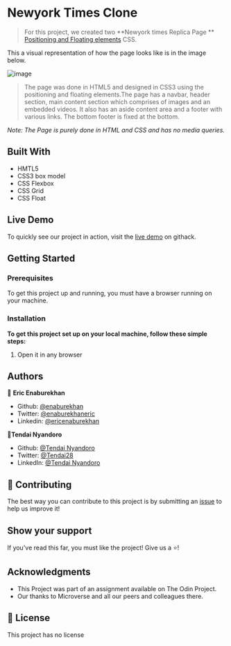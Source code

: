 # Newyork Times Clone

> For this project, we created two **Newyork times Replica Page **  [Positioning and Floating elements](https://www.theodinproject.com/courses/html5-and-css3/lessons/positioning-and-floating-elements) CSS. 

This a visual representation of how the page looks like is in the image below.

![image](https://user-images.githubusercontent.com/30318155/92102993-a500bb80-eddf-11ea-8f21-e4a9e4c65283.png)

> The page was done in HTML5 and designed in CSS3 using the positioning and floating elements.The page has a navbar, header section, main content section which comprises of images and an embedded videos. It also has an aside content area and a footer with various links. The bottom footer is fixed at the bottom.

*Note: The Page is purely done in HTML and CSS and has no media queries.*

## Built With
- HMTL5
- CSS3 box model
- CSS Flexbox 
- CSS Grid
- CSS Float

## Live Demo

To quickly see our project in action, visit the [live demo](https://raw.githack.com/enaburekhan/Newyorktimes-clone/feature-newyorktimes/index.html) on githack.

## Getting Started

### Prerequisites

To get this project up and running, you must have a browser running on your machine.

### Installation

**To get this project set up on your local machine, follow these simple steps:**

1. Open it in any browser

## Authors

👤 **Eric Enaburekhan**

- Github: [@enaburekhan](https://github.com/enaburekhan)
- Twitter: [@enaburekhaneric](https://twitter.com/enaburekhaneric)
- Linkedin: [@ericenaburekhan](https://www.linkedin.com/in/eric-enaburekhan-801a28100/)

👤**Tendai Nyandoro**
- Github: [@Tendai Nyandoro](https://github.com/tnyandoro)
- Twitter: [@Tendai28](https://twitter.com/tendai28)
- LinkedIn: [@Tendai Nyandoro](https://www.linkedin.com/in/tendai-nyandoro-a8060826/)

## 🤝 Contributing

The best way you can contribute to this project is by submitting an [issue](https://github.com/enaburekhan/Newyorktimes-clone/issues) to help us improve it!

## Show your support

If you've read this far, you must like the project! Give us a ⭐️!

## Acknowledgments

- This Project was part of an assignment available on The Odin Project.
- Our thanks to Microverse and all our peers and colleagues there.

## 📝 License

This project has no license
